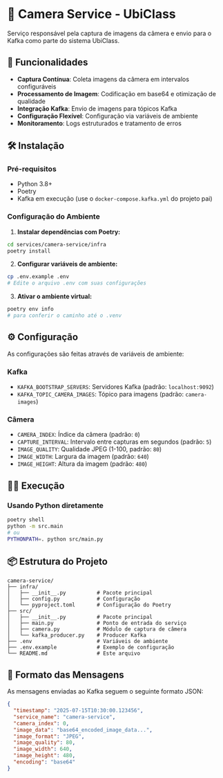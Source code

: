 # 📸 Camera Service - UbiClass

Serviço responsável pela captura de imagens da câmera e envio para o Kafka como parte do sistema UbiClass.

## 🚀 Funcionalidades

- **Captura Contínua**: Coleta imagens da câmera em intervalos configuráveis
- **Processamento de Imagem**: Codificação em base64 e otimização de qualidade
- **Integração Kafka**: Envio de imagens para tópicos Kafka
- **Configuração Flexível**: Configuração via variáveis de ambiente
- **Monitoramento**: Logs estruturados e tratamento de erros

## 🛠️ Instalação

### Pré-requisitos

- Python 3.8+
- Poetry
- Kafka em execução (use o `docker-compose.kafka.yml` do projeto pai)

### Configuração do Ambiente

1. **Instalar dependências com Poetry:**
```bash
cd services/camera-service/infra
poetry install
```

2. **Configurar variáveis de ambiente:**
```bash
cp .env.example .env
# Edite o arquivo .env com suas configurações
```

3. **Ativar o ambiente virtual:**
```bash
poetry env info
# para conferir o caminho até o .venv
```

## ⚙️ Configuração

As configurações são feitas através de variáveis de ambiente:

### Kafka
- `KAFKA_BOOTSTRAP_SERVERS`: Servidores Kafka (padrão: `localhost:9092`)
- `KAFKA_TOPIC_CAMERA_IMAGES`: Tópico para imagens (padrão: `camera-images`)

### Câmera
- `CAMERA_INDEX`: Índice da câmera (padrão: `0`)
- `CAPTURE_INTERVAL`: Intervalo entre capturas em segundos (padrão: `5`)
- `IMAGE_QUALITY`: Qualidade JPEG (1-100, padrão: `80`)
- `IMAGE_WIDTH`: Largura da imagem (padrão: `640`)
- `IMAGE_HEIGHT`: Altura da imagem (padrão: `480`)

## 🏃‍♂️ Execução

### Usando Python diretamente
```bash
poetry shell
python -m src.main
# ou
PYTHONPATH=. python src/main.py
```

## 📦 Estrutura do Projeto

```
camera-service/
├── infra/
│   ├── __init__.py          # Pacote principal
│   ├── config.py            # Configuração
│   └── pyproject.toml       # Configuração do Poetry
├── src/
│   ├── __init__.py          # Pacote principal
│   ├── main.py              # Ponto de entrada do serviço
│   ├── camera.py            # Módulo de captura de câmera
│   └── kafka_producer.py    # Producer Kafka
├── .env                     # Variáveis de ambiente
├── .env.example             # Exemplo de configuração
└── README.md                # Este arquivo
```

## 📨 Formato das Mensagens

As mensagens enviadas ao Kafka seguem o seguinte formato JSON:

```json
{
  "timestamp": "2025-07-15T10:30:00.123456",
  "service_name": "camera-service",
  "camera_index": 0,
  "image_data": "base64_encoded_image_data...",
  "image_format": "JPEG",
  "image_quality": 80,
  "image_width": 640,
  "image_height": 480,
  "encoding": "base64"
}
```
